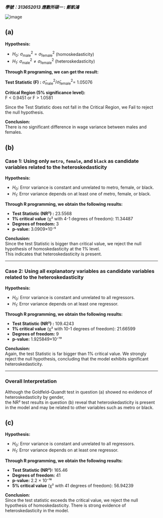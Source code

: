 ***學號：313652013     應數所碩一 : 鄭凱鴻***

![image](https://github.com/user-attachments/assets/1a79a574-9e6c-4304-92d7-a5222eb4822c)


## (a) 
**Hypothesis:**

- $H_0$: $\sigma^2_{\text{male}} = \sigma^2_{\text{female}}$ (homoskedasticity)
- $H_1$: $\sigma^2_{\text{male}} \neq \sigma^2_{\text{female}}$ (heteroskedasticity)

**Through R programing, we can get the result:**

**Test Statistic (F) :** 
$\hat{\sigma}^2_{\text{male}}/ \hat{\sigma}^2_{\text{female}}=$
1.05076

**Critical Region (5% significance level):**  
F < 0.9451 or F > 1.0581

Since the Test Statistic does not fall in the Critical Region, we Fail to reject the null hypothesis.

**Conclusion:**    
There is no significant difference in wage variance between males and females.


## (b)
### Case 1: Using only `metro`, `female`, and `black` as candidate variables related to the heteroskedasticity

**Hypothesis:**
- $H_0$: Error variance is constant and unrelated to metro, female, or black.  
- $H_1$: Error variance depends on at least one of metro, female, or black.

**Through R programming, we obtain the following results:**

- **Test Statistic (NR²) :** 23.5568
- **1% critical value** (χ² with 4-1 degrees of freedom): 11.34487
- **Degrees of freedom:** 3  
- **p-value:** 3.0909×10⁻⁵

**Conclusion:**  
Since the test Statistic is bigger than critical value, we reject the null hypothesis of homoskedasticity at the 1% level.  
This indicates that heteroskedasticity is present.

---

### Case 2: Using all explanatory variables as candidate variables related to the heteroskedasticity

**Hypothesis:**
- $H_0$: Error variance is constant and unrelated to all regressors.  
- $H_1$: Error variance depends on at least one regressor.

**Through R programming, we obtain the following results:**

- **Test Statistic (NR²) :** 109.4243
- **1% critical value** (χ² with 10-1 degrees of freedom): 21.66599
- **Degrees of freedom:** 9  
- **p-value:** 1.925849×10⁻¹⁹

**Conclusion:**  
Again, the test Statistic is far bigger than 1% critical value. We strongly reject the null hypothesis, concluding that the model exhibits significant heteroskedasticity.

---

### Overall Interpretation

Although the Goldfeld–Quandt test in question (a) showed no evidence of heteroskedasticity by gender,  
the NR² test results in question (b) reveal that heteroskedasticity is present in the model and may be related to other variables such as metro or black.  

## (c) 

**Hypothesis:**
- $H_0$: Error variance is constant and unrelated to all regressors.  
- $H_1$: Error variance depends on at least one regressor.
  
**Through R programming, we obtain the following results:**

- **Test Statistic (NR²):** 165.46
- **Degrees of freedom:** 41
- **p-value:** 2.2 × 10⁻¹⁶
- **5% critical value** (χ² with 41 degrees of freedom): 56.94239

**Conclusion:**  
Since the test statistic exceeds the critical value, we reject the null hypothesis of homoskedasticity.
There is strong evidence of heteroskedasticity in the model.
